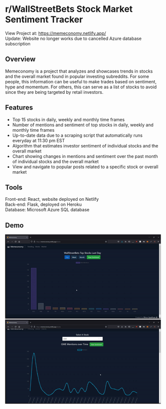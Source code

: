 # r/WallStreetBets Stock Market Sentiment Tracker

View Project at: https://memeconomy.netlify.app/ \
Update: Website no longer works due to cancelled Azure database subscription

## Overview
Memeconomy is a project that analyzes and showcases trends in stocks and the overall market found in popular investing subreddits. For some people, this information can be useful to make trades based on sentiment, hype and momentum. For others, this can serve as a list of stocks to avoid since they are being targeted by retail investors.

## Features 
- Top 15 stocks in daily, weekly and monthly time frames
- Number of mentions and sentiment of top stocks in daily, weekly and monthly time frames
- Up-to-date data due to a scraping script that automatically runs everyday at 11:30 pm EST
- Algorithm that estimates investor sentiment of individual stocks and the overall market
- Chart showing changes in mentions and sentiment over the past month of individual stocks and the overall market
- View and navigate to popular posts related to a specific stock or overall market

## Tools
Front-end: React, website deployed on Netlify \
Back-end: Flask, deployed on Heroku \
Database: Microsoft Azure SQL database

## Demo
![trending](https://github.com/dhruvupadhyay88/memeconomy/blob/master/assets/trendingg.gif)
![stocks_and_market](https://github.com/dhruvupadhyay88/memeconomy/blob/master/assets/stockmarket.gif)




